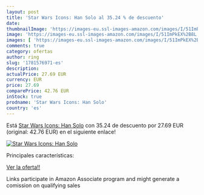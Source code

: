```yaml
---
layout: post
title: 'Star Wars Icons: Han Solo al 35.24 % de descuento'
date: 
thumbnailImage: 'https://images-eu.ssl-images-amazon.com/images/I/51ImPkEX%2B8L._SL200_.jpg'
image: 'https://images-eu.ssl-images-amazon.com/images/I/51ImPkEX%2B8L._SL200_.jpg'
images: [ 'https://images-eu.ssl-images-amazon.com/images/I/51ImPkEX%2B8L._SL200_.jpg' ]
comments: true
category: ofertas
author: ring
slug: '1781576971-es'
description:
actualPrice: 27.69 EUR
currency: EUR
price: 27.69
comparePrice: 42.76 EUR
inStock: true
prodname: 'Star Wars Icons: Han Solo'
country: 'es'
---
```


Está [Star Wars Icons: Han Solo](https://www.amazon.es/dp/1781576971/?tag=tolees-21) con 35.24 de descuento por 27.69 EUR (original: 42.76 EUR) en el siguiente enlace!

[![Star Wars Icons: Han Solo](https://images-eu.ssl-images-amazon.com/images/I/51ImPkEX%2B8L._SL200_.jpg)](https://www.amazon.es/dp/1781576971/?tag=tolees-21)

Principales características:


[Ver la oferta!!](https://www.amazon.es/dp/1781576971/?tag=tolees-21)

Links participate in Amazon Associate program and might generate a comission on qualifying sales


